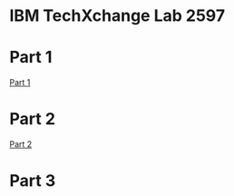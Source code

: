 # IBM TechXchange Lab 2597

# Part 1

[Part 1](/acmthinks/lab-2597/tree/part1)

# Part 2

[Part 2](/acmthinks/lab-2597/tree/part2)

# Part 3
